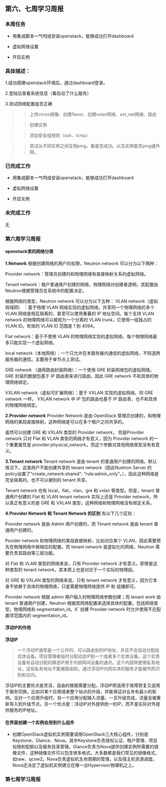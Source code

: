 ## 第六、七周学习周报  

### 本周任务  

- 用集成脚本一气呵成安装openstack，能够成功打开dashboard
+ 虚拟网络设置
- 开启实例  
  
### 具体描述：  
  
  1.成功搭建openstack环境后，通过dashboard登录。
  
  2.登陆后查看系统信息（看启动了什么服务）

  3.测试网络配置是否正确   
  >>上传cirros镜像、创建flavor、创建vxlan网络、ext_net网络、路由

  >>创建实例

  >>添加安全组规则（ssh、icmp）

  >>尝试从不同实例之间互相ping，看是否成功。以及实例能否ping通外网。  
  
  ### 已完成工作  
  - 用集成脚本一气呵成安装openstack，能够成功打开dashboard
  + 虚拟网络设置
  - 开启实例  
  ### 未完成工作  
  无  
    
  ### 第六周学习周报  
  #### openstack里的网络分类
  **1.Network**
  根据创建网络的用户的权限，Neutron network 可以分为以下两种：  
  
  Provider network：管理员创建的和物理网络有直接映射关系的虚拟网络。  
  
  Tenant network：租户普通用户创建的网络，物理网络对创建者透明，其配置由 Neutron根据管理员在系统中的配置决定。

  根据网络的类型，Neutron network 可以分为以下五种：
  VLAN network（虚拟局域网） ：基于物理 VLAN 网络实现的虚拟网络。共享同一个物理网络的多个 VLAN 网络是相互隔离的，甚至可以使用重叠的 IP 地址空间。每个支持 VLAN network 的物理网络可以被视为一个分离的 VLAN trunk，它使用一组独占的 VLAN ID。有效的 VLAN ID 范围是 1 到 4094。  
  
  Flat network：基于不使用 VLAN 的物理网络实现的虚拟网络。每个物理网络最多只能实现一个虚拟网络。  
  
  local network（本地网络）：一个只允许在本服务器内通信的虚拟网络，不知道跨服务器的通信。主要用于单节点上测试。  
  
  GRE network （通用路由封装网络）：一个使用 GRE 封装网络包的虚拟网络。GRE 封装的数据包基于 IP 路由表来进行路由，因此 GRE network 不和具体的物理网络绑定。  
  
  VXLAN network（虚拟可扩展网络）：基于 VXLAN 实现的虚拟网络。同 GRE network 一样， VXLAN network 中 IP 包的路由也基于 IP 路由表，也不和具体的物理网络绑定。  
  

  **2.Provider network**
  Provider Network 是由 OpenStack 管理员创建的，和物理网络的某段直接映射。这种网络是可以在多个租户之间共享的。  
  
  虽然可以创建 GRE 和 VXLAN 类型的 Provider network， 但是Provider network 只对 Flat 和 VLAN 类型的网络才有意义，因为 Provider network 的一个重要属性是 provider:physical_network，而这个参数对其他网络类型没有有意义。  
  

  **3.Tenant network**
  Tenant network 是由 tenant 的普通用户创建的网络。默认情况下，这类用户不能创建共享的 tenant network（因此Nuetron Server 的policy设置了"create_network:shared": "rule:admin_only"。），因此这种网络是完全隔离的，也不可以被别的 tenant 共享。  
  
  Tenant network 也有 local，flat，vlan，gre 和 vxlan 等类型。但是，tenant 普通用户创建的 Flat 和 VLAN tenant network 实际上还是 Provider network，所以真正有意义的是 GRE 和 VXLAN 类型，这种网络和物理网络没有绑定关系。  
  
  
  **4.Provider Network 和 Tenant Network 的区别**
  有以下几个区别：  
  
  Provider network 是由 Admin 用户创建的，而 Tenant network 是由 tenant 普通用户创建的。  
  
  Povider network 和物理网络的某段直接映射，比如对应某个 VLAN，因此需要预先在物理网络中做相应的配置。而 tenant network 是虚拟化的网络，Neutron 需要负责其路由等三层功能。  
  
  对 Flat 和 VLAN 类型的网络来说，只有 Provider network 才有意义。即使是这种类型的 tenant network，其本质上也是对应于一个实际的物理段。  
  
  对 GRE 和 VXLAN 类型的网络来说，只有 tenant network 才有意义，因为它本身不依赖于具体的物理网络，只是需要物理网络提供 IP 和 组播即可。  
  
  Provider network 根据 admin 用户输入的物理网络参数创建；而 tenant work 由 tenant 普通用户创建，Neutron 根据其网络配置来选择具体的配置，包括网络类型，物理网络和 segmentation_id。X`
  创建 Provider network 时允许使用不在配置项范围内的 segmentation_id。  
    
  #### 浮动IP的作用  
  **浮动IP**  
  >一个浮动IP通常是一个公开的、可以路由到的IP地址，并且不会自动分配给实体设备。项目管理者临时分配动态IP到一个或者多个实体设备。这个实体设备有自动分配的静态IP用于内部网间设备的通讯。这个内部网使用私有地址，这些私有地址不能被路由到。通过浮动IP内网实体的服务才能被外网识别和访问。  
   
  浮动IP的主要优点是灵活，自由的根据需要分配。浮动IP即适用于故障恢复又适用于服务切换。比如对某个应用或者整个站点的升级，并能保证对业务有最小的影响。当对一个应用升级时，另一个应用分配输入流量。一旦升级完成，流量会被重新导入到升级节点。另一个优点是：浮动IP对外提供统一的IP，而不是实际对外提供服务的IP地址。  
     
  #### 在界面创建一个实例会用到什么组件  
  - 创建OpenStack虚拟机实例需要调用OpenStack三大核心组件，分别是Keystone、Glance、Nova。其中Keystone负责授权认证、租户管理、项目权限和配额以及服务目录管理。Glance负责为Nova提供创建实例所需要的镜像文件，这种镜像文件可以包含很多格式，大多数都是我们常见的镜像格式，如raw、qcow2。Nova负责虚拟机生命周期的管理，以及宿主机资源调度。Nova还决定了虚拟机实例建立在哪一台Hypervisor物理机之上。  
    
  ### 第七周学习周报  
  
 
